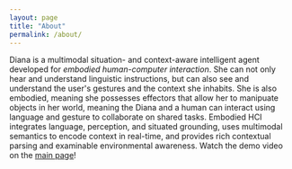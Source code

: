 ```yaml
---
layout: page
title: "About"
permalink: /about/
---
```


Diana is a multimodal situation- and context-aware intelligent agent developed for *embodied human-computer interaction*. She can not only hear and understand linguistic instructions, but can also see and understand the user's gestures and the context she inhabits.  She is also embodied, meaning she possesses effectors that allow her to manipuate objects in her world, meaning the Diana and a human can interact using language and gesture to collaborate on shared tasks.  Embodied HCI integrates language, perception, and situated grounding, uses multimodal semantics to encode context in real-time, and provides rich contextual parsing and examinable environmental awareness.  Watch the demo video on the [main page](https://embodiedhci.github.io)!
